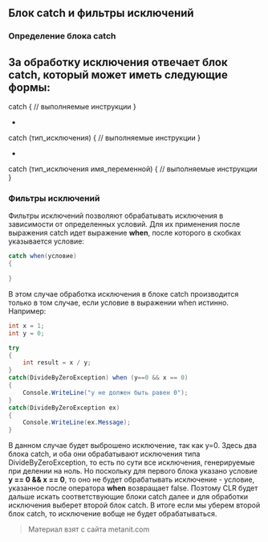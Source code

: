 ## Блок catch и фильтры исключений

### Определение блока catch

За обработку исключения отвечает блок **catch**, который может иметь следующие формы:
- 
catch
{
    // выполняемые инструкции
}

- 
catch (тип_исключения)
{
    // выполняемые инструкции
}

- 
catch (тип_исключения имя_переменной)
{
    // выполняемые инструкции
}


### Фильтры исключений

Фильтры исключений позволяют обрабатывать исключения в зависимости от определенных условий. Для их применения после выражения catch идет выражение **when**, после которого в скобках указывается условие:

```cs
catch when(условие)
{
    
}
```

В этом случае обработка исключения в блоке catch производится только в том случае, если условие в выражении when истинно. Например:

```cs
int x = 1;
int y = 0;

try
{
    int result = x / y;
}
catch(DivideByZeroException) when (y==0 && x == 0)
{
    Console.WriteLine("y не должен быть равен 0");
}
catch(DivideByZeroException ex)
{
    Console.WriteLine(ex.Message);
}
```

В данном случае будет выброшено исключение, так как y=0. Здесь два блока catch, и оба они обрабатывают исключения типа DivideByZeroException, то есть по сути все исключения, генерируемые при делении на ноль. Но поскольку для первого блока указано условие **y == 0 && x == 0**, то оно не будет обрабатывать исключение - условие, указанное после оператора **when** возвращает false. Поэтому CLR будет дальше искать соответствующие блоки catch далее и для обработки исключения выберет второй блок catch. В итоге если мы уберем второй блок catch, то исключение вобще не будет обрабатываться.


> Материал взят с сайта metanit.com